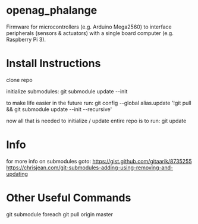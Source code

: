 # openag_phalange
Firmware for microcontrollers (e.g. Arduino Mega2560) to interface peripherals (sensors &amp; actuators) with a single board computer (e.g. Raspberry Pi 3).

# Install Instructions
clone repo

initialize submodules: git submodule update --init

to make life easier in the future run: git config --global alias.update '!git pull && git submodule update --init --recursive'

now all that is needed to initialize / update entire repo is to run: git update

# Info
for more info on submodules goto: 
  https://gist.github.com/gitaarik/8735255
  https://chrisjean.com/git-submodules-adding-using-removing-and-updating


# Other Useful Commands
git submodule foreach git pull origin master
